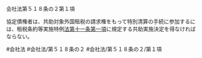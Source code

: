 会社法第５１８条の２第１項

協定債権者は、共助対象外国租税の請求権をもって特別清算の手続に参加するには、租税条約等実施特例[法第十一条第一項](会社法＿＿＿＿第１１条第１項)に規定する共助実施決定を得なければならない。

#会社法
#会社法/第５１８条の２
#会社法/第５１８条の２/第１項
